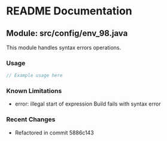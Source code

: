 # README Documentation

## Module: src/config/env_98.java

This module handles syntax errors operations.

### Usage

```java
// Example usage here
```

### Known Limitations

- error: illegal start of expression Build fails with syntax error

### Recent Changes

- Refactored in commit 5886c143
